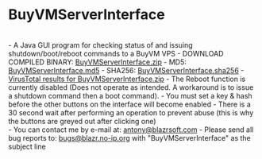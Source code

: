 BuyVMServerInterface
============
<br />
- A Java GUI program for checking status of and issuing shutdown/boot/reboot commands to a BuyVM VPS
- DOWNLOAD COMPILED BINARY: <a href=http://www.blazrsoft.com/Java_Apps/BuyVMServerInterface/BuyVMServerInterface.zip>BuyVMServerInterface.zip</a>
- MD5: <a href=http://www.blazrsoft.com/Java_Apps/BuyVMServerInterface/BuyVMServerInterface.md5 type="text/plain" target="_blank">BuyVMServerInterface.md5</a>
- SHA256: <a href=http://blazr.no-ip.org/Java_Apps/BuyVMServerInterface/BuyVMServerInterface.sha256 type="text/plain" target="_blank">BuyVMServerInterface.sha256</a>
- <a href=https://www.virustotal.com/en/file/a4a810b0081eae2c4f503c6736170f87eb92a2fc6dbb2aec3323a615f47f6dea/analysis/1391317855/>VirusTotal results for BuyVMServerInterface.zip</a>
- The Reboot function is currently disabled (Does not operate as intended. A workaround is to issue a shutdown command then a boot command).
- You must set a key & hash before the other buttons on the interface will become enabled
- There is a 30 second wait after performing an operation to prevent abuse (this is why the buttons are greyed out after clicking one)
<br />
- You can contact me by e-mail at: <a href=mailto:antony@blazrsoft.com>antony@blazrsoft.com</a>
- Please send all bug reports to: <a href=mailto:bugs@blazr.no-ip.org>bugs@blazr.no-ip.org</a> with "BuyVMServerInterface" as the subject line
